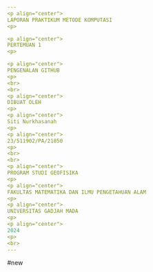 ```yaml
---
<p align="center">
LAPORAN PRAKTIKUM METODE KOMPUTASI
<p> 

<p align="center">
PERTEMUAN 1   
<p>

<p align="center">
PENGENALAN GITHUB
<p>
<br>
<br>
<p align="center">
DIBUAT OLEH  
<p>
<p align="center">
Siti Nurkhasanah
<p>
<p align="center">
23/511902/PA/21850
<p>
<br>
<br>
<p align="center">
PROGRAM STUDI GEOFISIKA
<p>
<p align="center">
FAKULTAS MATEMATIKA DAN ILMU PENGETAHUAN ALAM
<p>
<p align="center">
UNIVERSITAS GADJAH MADA
<p>
<p align="center">
2024
<p>
<br>
---
```


#new
